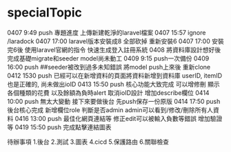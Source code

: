 # specialTopic
0407 9:49 push 專題進度 上傳新建乾淨的laravel檔案
0407 15:57 ignore /laradock
0407 17:00 laravel版本安裝成8 全部砍掉 重新安裝6
0407 17:00 安裝完6後 使用laravel官網的指令 快速生成登入註冊系統
0408 將資料庫設計想好後 完成基礎migrate和seeder model尚未動工
0409 9:15 push一次備份
0409 16:00 push ##seeder被改到過多未知錯誤 將model push上來後 重新clone
0412 1530 push 已經可以在新增資料的頁面將資料新增到資料庫 userID, itemID也是正確的, 尚未做出ioID
0413 15:50 push 核心功能大致完成 可以增修刪 顯示各個種類的花費 以及餘額為負時alert
                取消ioID設計 增加describe欄位
0414 10:00 push 無太大變動 接下來要做後台 先push保存一份原版
0414 17:50 push 後台核心完成 新增欄位role 判斷是否admin admin可以看到/修改/刪除所有人資料
0416 13:00 push 最佳化網頁連結等 修正edit可以被輸入負數等錯誤 增加驗證等
0419 15:50 push 完成點擊連結圖表






待辦事項
1.後台
2.測試
3.圖表
4.cicd
5.保護路由
6.關聯檢查
